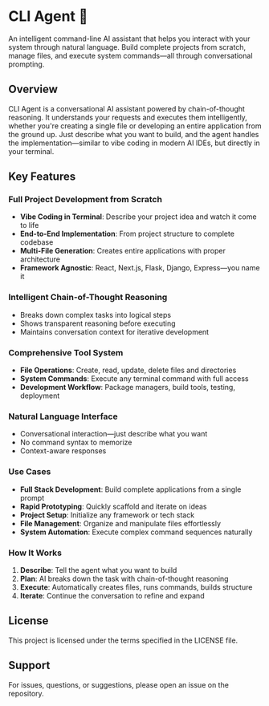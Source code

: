 # CLI Agent 🤖

An intelligent command-line AI assistant that helps you interact with your system through natural language. Build complete projects from scratch, manage files, and execute system commands—all through conversational prompting.

## Overview

CLI Agent is a conversational AI assistant powered by chain-of-thought reasoning. It understands your requests and executes them intelligently, whether you're creating a single file or developing an entire application from the ground up. Just describe what you want to build, and the agent handles the implementation—similar to vibe coding in modern AI IDEs, but directly in your terminal.

## Key Features

### Full Project Development from Scratch
- **Vibe Coding in Terminal**: Describe your project idea and watch it come to life
- **End-to-End Implementation**: From project structure to complete codebase
- **Multi-File Generation**: Creates entire applications with proper architecture
- **Framework Agnostic**: React, Next.js, Flask, Django, Express—you name it

### Intelligent Chain-of-Thought Reasoning
- Breaks down complex tasks into logical steps
- Shows transparent reasoning before executing
- Maintains conversation context for iterative development

### Comprehensive Tool System
- **File Operations**: Create, read, update, delete files and directories
- **System Commands**: Execute any terminal command with full access
- **Development Workflow**: Package managers, build tools, testing, deployment

### Natural Language Interface
- Conversational interaction—just describe what you want
- No command syntax to memorize
- Context-aware responses

### Use Cases

- **Full Stack Development**: Build complete applications from a single prompt
- **Rapid Prototyping**: Quickly scaffold and iterate on ideas
- **Project Setup**: Initialize any framework or tech stack
- **File Management**: Organize and manipulate files effortlessly
- **System Automation**: Execute complex command sequences naturally

### How It Works

1. **Describe**: Tell the agent what you want to build
2. **Plan**: AI breaks down the task with chain-of-thought reasoning
3. **Execute**: Automatically creates files, runs commands, builds structure
4. **Iterate**: Continue the conversation to refine and expand

## License

This project is licensed under the terms specified in the LICENSE file.


## Support

For issues, questions, or suggestions, please open an issue on the repository.
